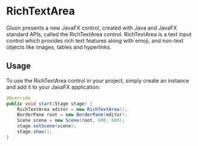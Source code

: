 # RichTextArea

Gluon presents a new JavaFX control, created with Java and JavaFX standard APIs, called the RichTextArea control. RichTextArea is a text input control which provides rich text features along with emoji, and non-text objects like images, tables and hyperlinks.

## Usage

To use the RichTextArea control in your project, simply create an instance and add it to your JavaFX application:

```java
@Override
public void start(Stage stage) {
    RichTextArea editor = new RichTextArea();
    BorderPane root = new BorderPane(editor);
    Scene scene = new Scene(root, 800, 600);
    stage.setScene(scene);
    stage.show();
}
```
